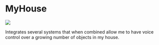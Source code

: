 # MyHouse

<a href='http://45.55.61.213:8080/job/MH1.0-Build.MyHouse/'><img src='http://45.55.61.213:8080/job/MH1.0-Build.MyHouse/badge/icon'></a>

Integrates several systems that when combined allow me to have voice control over a growing number of objects in my house.
